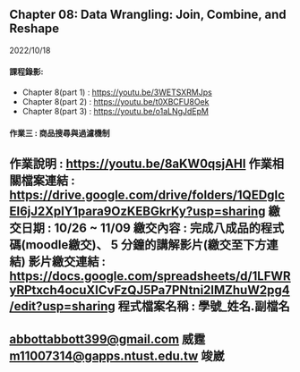 ## Chapter 08: Data Wrangling: Join, Combine, and Reshape

2022/10/18

#### 課程錄影:
* Chapter 8(part 1) : https://youtu.be/3WETSXRMJps
* Chapter 8(part 2) : https://youtu.be/t0XBCFU8Oek
* Chapter 8(part 3) : https://youtu.be/o1aLNgJdEpM

#### 作業三 : 商品搜尋與過濾機制

作業說明 : https://youtu.be/8aKW0qsjAHI
作業相關檔案連結 : https://drive.google.com/drive/folders/1QEDgIcEI6jJ2XplY1para9OzKEBGkrKy?usp=sharing
繳交日期 : 10/26 ~ 11/09
繳交內容 : 完成八成品的程式碼(moodle繳交)、 5 分鐘的講解影片(繳交至下方連結)
影片繳交連結 : https://docs.google.com/spreadsheets/d/1LFWRyRPtxch4ocuXICvFzQJ5Pa7PNtni2lMZhuW2pg4/edit?usp=sharing
程式檔案名稱 : 學號_姓名.副檔名
-------
abbottabbott399@gmail.com 威霆
m11007314@gapps.ntust.edu.tw 竣崴
-------

